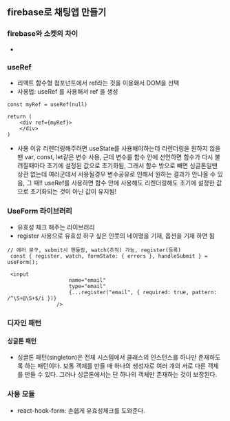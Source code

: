 ## firebase로 채팅앱 만들기

### firebase와 소켓의 차이
- 

### useRef
- 리액트 함수형 컴포넌트에서 ref라는 것을 이용홰서 DOM을 선택
- 사용법: useRef 를 사용해서 ref 을 생성
```
const myRef = useRef(null)

return (
    <div ref={myRef}>
    </div>
) 
```
- 사용 이유
리렌더링해주려면 useState를 사용해야하는데 리렌더링을 원하지 않을땐 var, const, let같은 변수 사용, 근데 변수를 함수 안에 선언하면 함수가 다시 불려질때마다 초기에 설정된 값으로 초기화됨, 그래서 함수 밖으로 빼면 싱글톤일땐 상관 없는데 여러군데서 사용될경우 변수공유로 인해서 원하는 결과가 안나올 수 있음, 그 때!! useRef를 사용하면 함수 안에 사용해도 리렌더링해도 초기에 설정한 값으로 초기화되는 것이 아닌 값이 유지됨!
### UseForm 라이브러리
- 유효성 체크 해주는 라이브러리
- register 사용으로 유효성 하구 싶은 인풋의 네이명을 기재, 옵션을 기재 하면 됨
```
// 에러 문구, submit시 핸들링, watch(추적) 가능, register(등록)
 const { register, watch, formState: { errors }, handleSubmit } = useForm();
```
```
 <input
                    name="email"
                    type="email"
                    {...register("email", { required: true, pattern: /^\S+@\S+$/i })}
                />
```
### 디자인 패턴
#### 싱글톤 패턴
- 싱글톤 패턴(singleton)은 전체 시스템에서 클래스의 인스턴스를 하나만 존재하도록 하는 패턴이다. 보통 객체를 만들 때 하나의 생성자로 여러 개의 서로 다른 객체를 만들 수 있다. 그러나 싱글톤에서는 단 하나의 객체만 존재하는 것이 보장된다.
### 사용 모듈
- react-hook-form: 손쉡게 유효성체크를 도와준다.

